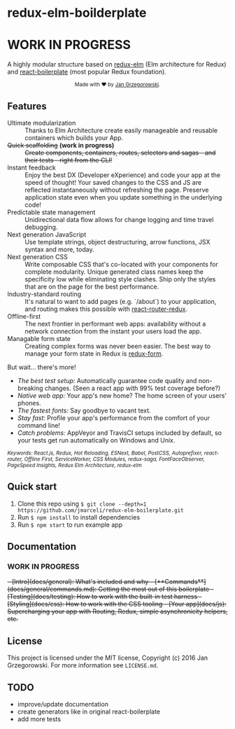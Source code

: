 redux-elm-boilderplate
===

# WORK IN PROGRESS

A highly modular structure based on <a href="https://github.com/salsita/redux-elm">redux-elm</a> (Elm architecture for Redux) and <a href="https://github.com/mxstbr/react-boilerplate">react-boilerplate</a> (most popular Redux foundation).

<div align="center">
  <sub>Made with ❤︎ by <a href="https://github.com/jmarceli">Jan Grzegorowski</a>.</sub>
</div>

## Features

<dl>
  <dt>Ultimate modularization</dt>
  <dd>Thanks to Elm Architecture create easily manageable and reusable containers which builds your App.</dd>

  <dt><strike>Quick scaffolding</strike> <b>(work in progress)</b></dt>
  <dd><strike>Create components, containers, routes, selectors and sagas - and their tests - right from the CLI!</strike></dd>

  <dt>Instant feedback</dt>
  <dd>Enjoy the best DX (Developer eXperience) and code your app at the speed of thought! Your saved changes to the CSS and JS are reflected instantaneously without refreshing the page. Preserve application state even when you update something in the underlying code!</dd>

  <dt>Predictable state management</dt>
  <dd>Unidirectional data flow allows for change logging and time travel debugging.</dd>

  <dt>Next generation JavaScript</dt>
  <dd>Use template strings, object destructuring, arrow functions, JSX syntax and more, today.</dd>

  <dt>Next generation CSS</dt>
  <dd>Write composable CSS that's co-located with your components for complete modularity. Unique generated class names keep the specificity low while eliminating style clashes. Ship only the styles that are on the page for the best performance.</dd>

  <dt>Industry-standard routing</dt>
  <dd>It's natural to want to add pages (e.g. `/about`) to your application, and routing makes this possible with <a href="https://github.com/reactjs/react-router-redux">react-router-redux</a>.</dd>

  <dt>Offline-first</dt>
  <dd>The next frontier in performant web apps: availability without a network connection from the instant your users load the app.</dd>

  <dt>Managable form state</dt>
  <dd>Creating complex forms was never been easier. The best way to manage your form state in Redux is <a href="https://github.com/erikras/redux-form">redux-form</a>.</dd>
</dl>

But wait... there's more!

  - *The best test setup:* Automatically guarantee code quality and non-breaking
    changes. (Seen a react app with 99% test coverage before?)
  - *Native web app:* Your app's new home? The home screen of your users' phones.
  - *The fastest fonts:* Say goodbye to vacant text.
  - *Stay fast*: Profile your app's performance from the comfort of your command
    line!
  - *Catch problems:* AppVeyor and TravisCI setups included by default, so your
    tests get run automatically on Windows and Unix.

<sub><i>Keywords: React.js, Redux, Hot Reloading, ESNext, Babel, PostCSS, Autoprefixer, react-router, Offline First, ServiceWorker, CSS Modules, redux-saga, FontFaceObserver, PageSpeed Insights, Redux Elm Architecture, redux-elm</i></sub>

## Quick start

1. Clone this repo using `$ git clone --depth=1 https://github.com/jmarceli/redux-elm-boilerplate.git`
1. Run `$ npm install` to install dependencies
1. Run `$ npm start` to run example app

## Documentation

### WORK IN PROGRESS

<strike>
- [Intro](docs/general): What's included and why
- [**Commands**](docs/general/commands.md): Getting the most out of this boilerplate
- [Testing](docs/testing): How to work with the built-in test harness
- [Styling](docs/css): How to work with the CSS tooling
- [Your app](docs/js): Supercharging your app with Routing, Redux, simple
  asynchronicity helpers, etc.
</strike>

## License

This project is licensed under the MIT license, Copyright (c) 2016 Jan Grzegorowski. For more information see `LICENSE.md`.

## TODO
- improve/update documentation
- create generators like in original react-boilerplate
- add more tests
